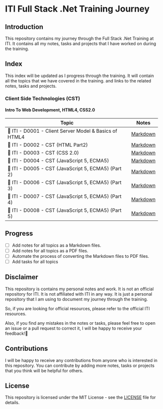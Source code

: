 # ITI Full Stack .Net Training Journey

## Introduction

This repository contains my journey through the Full Stack .Net Training at ITI. It contains all my notes, tasks and projects that I have worked on during the training.

## Index

This index will be updated as I progress through the training. It will contain all the topics that we have covered in the training. and links to the related notes, tasks and projects.

### Client Side Technologies (CST)

#### Intro To Web Development, HTML4, CSS2.0

| Topic                                                  | Notes                                                                             |
| ------------------------------------------------------ | --------------------------------------------------------------------------------- |
| 🔖 ITI - D0001 - Client Server Model & Basics of HTML4 | [Markdown](./notes/markdown/iti-d0001-client-server-model-and-basics-of-html4.md) |
| 🔖 ITI - D0002 - CST (HTML Part2)                      | [Markdown](./notes//markdown/iti-d0002-cst-html-part2.md)                         |
| 🔖 ITI - D0003 - CST (CSS 2.0)                         | [Markdown](./notes/markdown/iti-d0003-cst-css2.md)                                |
| 🔖 ITI - D0004 - CST (JavaScript 5, ECMA5)             | [Markdown](./notes/markdown/iti-d0004-cst-javascript-ecma5.md)                    |
| 🔖 ITI - D0005 - CST (JavaScript 5, ECMA5) (Part 2)    | [Markdown](./notes/markdown/iti-d0005-cst-javascript-ecma5-part2.md)              |
| 🔖 ITI - D0006 - CST (JavaScript 5, ECMA5) (Part 3)    | [Markdown](./notes/markdown/iti-d0006-cst-javascript-ecma5-part3.md)              |
| 🔖 ITI - D0007 - CST (JavaScript 5, ECMA5) (Part 4)    | [Markdown](./notes/markdown/iti-d0007-cst-javascript-ecma5-part4.md)              |
| 🔖 ITI - D0008 - CST (JavaScript 5, ECMA5) (Part 5)    | [Markdown](./notes/markdown/iti-d0008-cst-javascript-ecma5-part5.md)              |

## Progress

- [ ] Add notes for all topics as a Markdown files.
- [ ] Add notes for all topics as a PDF files.
- [ ] Automate the process of converting the Markdown files to PDF files.
- [ ] Add tasks for all topics

## Disclaimer

This repository is contains my personal notes and work. It is not an official repository for ITI. It is not affiliated with ITI in any way. It is just a personal repository that I am using to document my journey through the training.

So, if you are looking for official resources, please refer to the official ITI resources.

Also, if you find any mistakes in the notes or tasks, please feel free to open an issue or a pull request to correct it, I will be happy to receive your feedback!🙌

## Contributions

I will be happy to receive any contributions from anyone who is interested in this repository. You can contribute by adding more notes, tasks or projects that you think will be helpful for others.

## License

This repository is licensed under the MIT License - see the [LICENSE](LICENSE) file for details.
